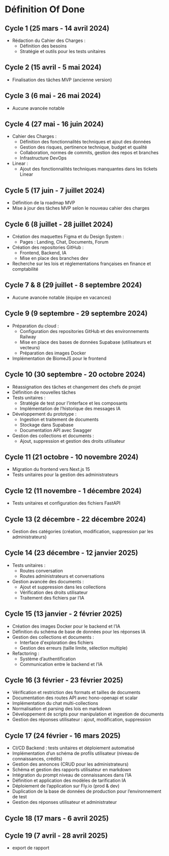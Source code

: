 # Définition Of Done

## **Cycle 1 (25 mars - 14 avril 2024)**

- Rédaction du Cahier des Charges :
    - Définition des besoins
    - Stratégie et outils pour les tests unitaires

## **Cycle 2 (15 avril - 5 mai 2024)**

- Finalisation des tâches MVP (ancienne version)

## **Cycle 3 (6 mai - 26 mai 2024)**

- Aucune avancée notable

## **Cycle 4 (27 mai - 16 juin 2024)**

- Cahier des Charges :
    - Définition des fonctionnalités techniques et ajout des données
    - Gestion des risques, pertinence technique, budget et qualité
    - Collaboration, normes de commits, gestion des repos et branches
    - Infrastructure DevOps
- Linear :
    - Ajout des fonctionnalités techniques manquantes dans les tickets Linear

## **Cycle 5 (17 juin - 7 juillet 2024)**

- Définition de la roadmap MVP
- Mise à jour des tâches MVP selon le nouveau cahier des charges

## **Cycle 6 (8 juillet - 28 juillet 2024)**

- Création des maquettes Figma et du Design System :
    - Pages : Landing, Chat, Documents, Forum
- Création des repositories GitHub :
    - Frontend, Backend, IA
    - Mise en place des branches dev
- Recherche sur les lois et réglementations françaises en finance et comptabilité

## **Cycle 7 & 8 (29 juillet - 8 septembre 2024)**

- Aucune avancée notable (équipe en vacances)

## **Cycle 9 (9 septembre - 29 septembre 2024)**

- Préparation du cloud :
    - Configuration des repositories GitHub et des environnements Railway
    - Mise en place des bases de données Supabase (utilisateurs et vecteurs)
    - Préparation des images Docker
- Implémentation de BiomeJS pour le frontend

## **Cycle 10 (30 septembre - 20 octobre 2024)**

- Réassignation des tâches et changement des chefs de projet
- Définition de nouvelles tâches
- Tests unitaires :
    - Stratégie de test pour l’interface et les composants
    - Implémentation de l’historique des messages IA
- Développement du prototype :
    - Ingestion et traitement de documents
    - Stockage dans Supabase
    - Documentation API avec Swagger
- Gestion des collections et documents :
    - Ajout, suppression et gestion des droits utilisateur

## **Cycle 11 (21 octobre - 10 novembre 2024)**

- Migration du frontend vers Next.js 15
- Tests unitaires pour la gestion des administrateurs

## **Cycle 12 (11 novembre - 1 décembre 2024)**

- Tests unitaires et configuration des fichiers FastAPI

## **Cycle 13 (2 décembre - 22 décembre 2024)**

- Gestion des catégories (création, modification, suppression par les administrateurs)

## **Cycle 14 (23 décembre - 12 janvier 2025)**

- Tests unitaires :
    - Routes conversation
    - Routes administrateurs et conversations
- Gestion avancée des documents :
    - Ajout et suppression dans les collections
    - Vérification des droits utilisateur
    - Traitement des fichiers par l’IA

## **Cycle 15 (13 janvier - 2 février 2025)**

- Création des images Docker pour le backend et l’IA
- Définition du schéma de base de données pour les réponses IA
- Gestion des collections et documents :
    - Interface d'exploration des fichiers
    - Gestion des erreurs (taille limite, sélection multiple)
- Refactoring :
    - Système d’authentification
    - Communication entre le backend et l’IA

## **Cycle 16 (3 février - 23 février 2025)**

- Vérification et restriction des formats et tailles de documents
- Documentation des routes API avec hono-openapi et scalar
- Implémentation du chat multi-collections
- Normalisation et parsing des lois en markdown
- Développement de scripts pour manipulation et ingestion de documents
- Gestion des réponses utilisateur : ajout, modification, suppression

## **Cycle 17 (24 février - 16 mars 2025)**

- CI/CD Backend : tests unitaires et déploiement automatisé
- Implémentation d’un schéma de profils utilisateur (niveau de connaissances, crédits)
- Gestion des annonces (CRUD pour les administrateurs)
- Schéma et gestion des rapports utilisateur en markdown
- Intégration du prompt niveau de connaissances dans l’IA
- Définition et application des modèles de tarification IA
- Déploiement de l’application sur Fly.io (prod & dev)
- Duplication de la base de données de production pour l’environnement de test
- Gestion des réponses utilisateur et administrateur

## **Cycle 18 (17 mars - 6 avril 2025)**

## **Cycle 19 (7 avril - 28 avril 2025)**

- export de rapport
